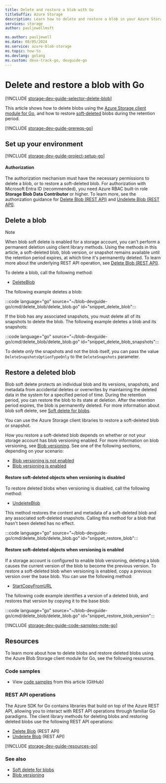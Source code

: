 ```yaml
---
title: Delete and restore a blob with Go
titleSuffix: Azure Storage
description: Learn how to delete and restore a blob in your Azure Storage account using the Go client library.
services: storage
author: pauljewellmsft

ms.author: pauljewell
ms.date: 08/05/2024
ms.service: azure-blob-storage
ms.topic: how-to
ms.devlang: golang
ms.custom: devx-track-go, devguide-go
---
```


# Delete and restore a blob with Go

[!INCLUDE [storage-dev-guide-selector-delete-blob](../../../includes/storage-dev-guides/storage-dev-guide-selector-delete-blob.md)]

This article shows how to delete blobs using the [Azure Storage client module for Go](https://pkg.go.dev/github.com/Azure/azure-sdk-for-go/sdk/storage/azblob#section-readme), and how to restore [soft-deleted](soft-delete-blob-overview.md) blobs during the retention period.

[!INCLUDE [storage-dev-guide-prereqs-go](../../../includes/storage-dev-guides/storage-dev-guide-prereqs-go.md)]

## Set up your environment

[!INCLUDE [storage-dev-guide-project-setup-go](../../../includes/storage-dev-guides/storage-dev-guide-project-setup-go.md)]

#### Authorization

The authorization mechanism must have the necessary permissions to delete a blob, or to restore a soft-deleted blob. For authorization with Microsoft Entra ID (recommended), you need Azure RBAC built-in role **Storage Blob Data Contributor** or higher. To learn more, see the authorization guidance for [Delete Blob (REST API)](/rest/api/storageservices/delete-blob#authorization) and [Undelete Blob (REST API)](/rest/api/storageservices/undelete-blob#authorization).

## Delete a blob

> [!NOTE]
> When blob soft delete is enabled for a storage account, you can't perform a permanent deletion using client library methods. Using the methods in this article, a soft-deleted blob, blob version, or snapshot remains available until the retention period expires, at which time it's permanently deleted. To learn more about the underlying REST API operation, see [Delete Blob (REST API)](/rest/api/storageservices/delete-blob).

To delete a blob, call the following method:

- [DeleteBlob](https://pkg.go.dev/github.com/Azure/azure-sdk-for-go/sdk/storage/azblob#Client.DeleteBlob)

The following example deletes a blob:

:::code language="go" source="~/blob-devguide-go/cmd/delete_blob/delete_blob.go" id="snippet_delete_blob":::

If the blob has any associated snapshots, you must delete all of its snapshots to delete the blob. The following example deletes a blob and its snapshots:

:::code language="go" source="~/blob-devguide-go/cmd/delete_blob/delete_blob.go" id="snippet_delete_blob_snapshots":::

To delete *only* the snapshots and not the blob itself, you can pass the value `DeleteSnapshotsOptionTypeOnly` to the `DeleteSnapshots` parameter.

## Restore a deleted blob

Blob soft delete protects an individual blob and its versions, snapshots, and metadata from accidental deletes or overwrites by maintaining the deleted data in the system for a specified period of time. During the retention period, you can restore the blob to its state at deletion. After the retention period expires, the blob is permanently deleted. For more information about blob soft delete, see [Soft delete for blobs](soft-delete-blob-overview.md).

You can use the Azure Storage client libraries to restore a soft-deleted blob or snapshot.

How you restore a soft-deleted blob depends on whether or not your storage account has blob versioning enabled. For more information on blob versioning, see [Blob versioning](../../storage/blobs/versioning-overview.md). See one of the following sections, depending on your scenario:

- [Blob versioning is not enabled](#restore-soft-deleted-objects-when-versioning-is-disabled)
- [Blob versioning is enabled](#restore-soft-deleted-objects-when-versioning-is-enabled)

#### Restore soft-deleted objects when versioning is disabled

To restore deleted blobs when versioning is disabled, call the following method:

- [UndeleteBlob](https://pkg.go.dev/github.com/Azure/azure-sdk-for-go/sdk/storage/azblob/blob#Client.Undelete)

This method restores the content and metadata of a soft-deleted blob and any associated soft-deleted snapshots. Calling this method for a blob that hasn't been deleted has no effect.

:::code language="go" source="~/blob-devguide-go/cmd/delete_blob/delete_blob.go" id="snippet_restore_blob":::

#### Restore soft-deleted objects when versioning is enabled

If a storage account is configured to enable blob versioning, deleting a blob causes the current version of the blob to become the previous version. To restore a soft-deleted blob when versioning is enabled, copy a previous version over the base blob. You can use the following method:

- [StartCopyFromURL](https://pkg.go.dev/github.com/Azure/azure-sdk-for-go/sdk/storage/azblob/blob#Client.StartCopyFromURL)

The following code example identifies a version of a deleted blob, and restores that version by copying it to the base blob:

:::code language="go" source="~/blob-devguide-go/cmd/delete_blob/delete_blob.go" id="snippet_restore_blob_version":::

[!INCLUDE [storage-dev-guide-code-samples-note-go](../../../includes/storage-dev-guides/storage-dev-guide-code-samples-note-go.md)]

## Resources

To learn more about how to delete blobs and restore deleted blobs using the Azure Blob Storage client module for Go, see the following resources.

### Code samples

- View [code samples](https://github.com/Azure-Samples/blob-storage-devguide-go/blob/main/cmd/delete_blob/delete_blob.go) from this article (GitHub)

### REST API operations

The Azure SDK for Go contains libraries that build on top of the Azure REST API, allowing you to interact with REST API operations through familiar Go paradigms. The client library methods for deleting blobs and restoring deleted blobs use the following REST API operations:

- [Delete Blob](/rest/api/storageservices/delete-blob) (REST API)
- [Undelete Blob](/rest/api/storageservices/undelete-blob) (REST API)

[!INCLUDE [storage-dev-guide-resources-go](../../../includes/storage-dev-guides/storage-dev-guide-resources-go.md)]

### See also

- [Soft delete for blobs](soft-delete-blob-overview.md)
- [Blob versioning](versioning-overview.md)